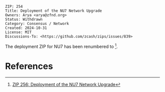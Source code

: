 
    ZIP: 254
    Title: Deployment of the NU7 Network Upgrade
    Owners: Arya <arya@zfnd.org>
    Status: Withdrawn
    Category: Consensus / Network
    Created: 2024-10-31
    License: MIT
    Discussions-To: <https://github.com/zcash/zips/issues/839>

The deployment ZIP for NU7 has been renumbered to [^zip-0256].

# References

[^zip-0256]: [ZIP 256: Deployment of the NU7 Network Upgrade](zip-0256.md)

